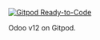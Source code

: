 [![Gitpod Ready-to-Code](https://img.shields.io/badge/Gitpod-Ready--to--Code-blue?logo=gitpod)](https://gitpod.io/#https://github.com/bitsnaps/odoo-module-test)

Odoo v12 on Gitpod.
